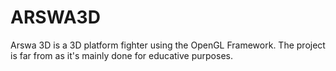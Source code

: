 # ARSWA3D

Arswa 3D is a 3D platform fighter using the OpenGL Framework. The project is far from as it's mainly done for educative purposes.
